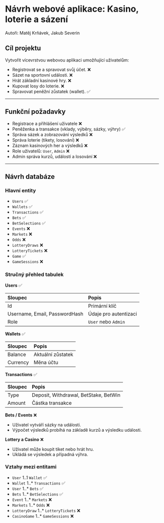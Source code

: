 # Návrh webové aplikace: Kasino, loterie a sázení

Autoři: Matěj Krňávek, Jakub Severin

## Cíl projektu

Vytvořit vícevrstvou webovou aplikaci umožňující uživatelům:

* Registrovat se a spravovat svůj účet. ❌
* Sázet na sportovní události. ❌
* Hrát základní kasinové hry. ❌
* Kupovat losy do loterie. ❌
* Spravovat peněžní zůstatek (wallet). ✅



---

## Funkční požadavky

* Registrace a přihlášení uživatele ❌
* Peněženka a transakce (vklady, výběry, sázky, výhry) ✅
* Správa sázek a zobrazování výsledků ❌
* Správa loterie (tikety, losování) ❌
* Záznam kasinových her a výsledků ❌
* Role uživatelů: `User`, `Admin` ❌
* Admin správa kurzů, událostí a losování ❌

---

## Návrh databáze

### Hlavní entity

* `Users` ✅
* `Wallets` ✅
* `Transactions` ✅
* `Bets` ✅
* `BetSelections` ✅
* `Events` ❌
* `Markets` ❌
* `Odds` ❌
* `LotteryDraws` ❌
* `LotteryTickets` ❌
* `Game` ✅
* `GameSessions` ❌

### Stručný přehled tabulek

**Users** ✅

| Sloupec | Popis |
| :--- | :--- |
| Id | Primární klíč |
| Username, Email, PasswordHash | Údaje pro autentizaci |
| Role | `User` nebo `Admin` |

**Wallets** ✅

| Sloupec | Popis |
| :--- | :--- |
| Balance | Aktuální zůstatek |
| Currency | Měna účtu |

**Transactions** ✅

| Sloupec | Popis |
| :--- | :--- |
| Type | Deposit, Withdrawal, BetStake, BetWin |
| Amount | Částka transakce |

**Bets / Events** ❌

* Uživatel vytváří sázky na události.
* Výpočet výsledků probíhá na základě kurzů a výsledku události.

**Lottery a Casino** ❌

* Uživatel může koupit tiket nebo hrát hru.
* Ukládá se výsledek a případná výhra.

### Vztahy mezi entitami

* `User` 1..1 `Wallet` ✅
* `Wallet` 1..* `Transactions` ✅
* `User` 1..* `Bets` ✅
* `Bets` 1..* `BetSelections` ✅
* `Event` 1..* `Markets` ❌
* `Markets` 1..* `Odds` ❌
* `LotteryDraw` 1..* `LotteryTickets` ❌
* `CasinoGame` 1..* `GameSessions` ❌